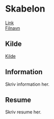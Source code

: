 <h1>
	Skabelon
</h1>
<a href="Link">
	Link
</a><br />
<a href="Filnavn">
	Filnavn
</a>
<h2>
	Kilde
</h2>
<a href="kilde">
	Kilde
</a>
<h2>
	Information
</h2>
<p>
	Skriv information her.
</p>
<h2>
	Resume
</h2>
<p>
	Skriv resume her.
</p>
